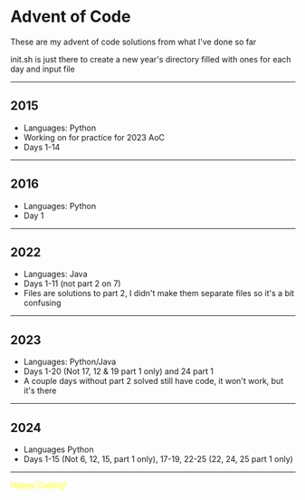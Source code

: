 # Advent of Code

These are my advent of code solutions from what I've done so far

init.sh is just there to create a new year's directory filled with ones for each day and input file

---


## 2015 
- Languages: Python
- Working on for practice for 2023 AoC
- Days 1-14
---

## 2016
- Languages: Python
- Day 1
---

## 2022
- Languages: Java
- Days 1-11 (not part 2 on 7)
- Files are solutions to part 2, I didn't make them separate files so it's a bit confusing
---

## 2023 
- Languages: Python/Java
- Days 1-20 (Not 17, 12 & 19 part 1 only) and 24 part 1
- A couple days without part 2 solved still have code, it won't work, but it's there
---

## 2024
- Languages Python
- Days 1-15 (Not 6, 12, 15, part 1 only), 17-19, 22-25 (22, 24, 25 part 1 only)
---

<span style="color:#fdfd65;text-shadow:0 0 5px #fdfd65">Happy Coding!</span>
